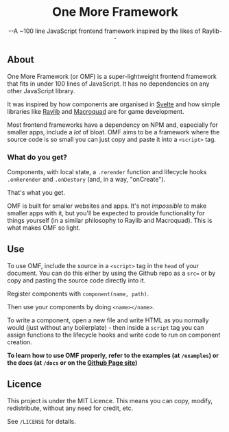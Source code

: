 <div align="center">
    <h1>One More Framework</h1>
    <p>--A ~100 line JavaScript frontend framework inspired by the likes of Raylib--</p>
</div>

## About
One More Framework (or OMF) is a super-lightweight frontend framework that fits in under 100 lines of JavaScript. It has no dependencies on any other JavaScript library.

It was inspired by how components are organised in [Svelte](https://svelte.dev/) and how simple libraries like [Raylib](https://www.raylib.com/) and [Macroquad](https://macroquad.rs/) are for game development.

Most frontend frameworks have a dependency on NPM and, especially for smaller apps, include a *lot* of bloat. OMF aims to be a framework where the source code is so small you can just copy and paste it into a `<script>` tag. 

### What do you get?
Components, with local state, a `.rerender` function and lifecycle hooks `.onRerender` and `.onDestory` (and, in a way, "onCreate").

That's what you get. 

OMF is built for smaller websites and apps. It's not *impossible* to make smaller apps with it, but you'll be expected to provide functionality for things yourself (in a similar philosophy to Raylib and Macroquad). This is what makes OMF so light.

## Use
To use OMF, include the source in a `<script>` tag in the `head` of your document. You can do this either by using the Github repo as a `src=` or by copy and pasting the source code directly into it.

Register components with `component(name, path)`.

Then use your components by doing `<name></name>`.

To write a component, open a new file and write HTML as you normally would (just without any boilerplate) - then inside a `script` tag you can assign functions to the lifecycle hooks and write code to run on component creation.

**To learn how to use OMF properly, refer to the examples (at `/examples`) or the docs (at `/docs` or on the [Github Page site](https://ShaiyaJ.github.io/omf/))**

## Licence
This project is under the MIT Licence. This means you can copy, modify, redistribute, without any need for credit, etc.

See `/LICENSE` for details.
